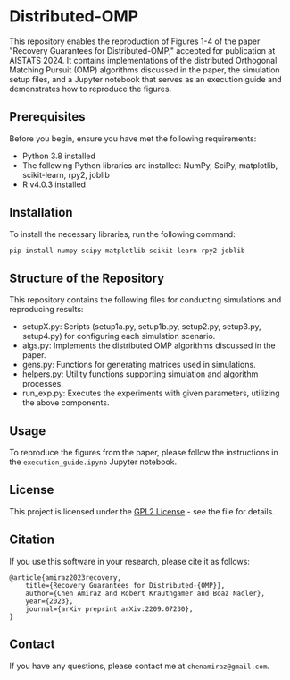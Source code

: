 # Distributed-OMP

This repository enables the reproduction of Figures 1-4 of the paper "Recovery Guarantees for Distributed-OMP," accepted for publication at AISTATS 2024. It contains implementations of the distributed Orthogonal Matching Pursuit (OMP) algorithms discussed in the paper, the simulation setup files, and a Jupyter notebook that serves as an execution guide and demonstrates how to reproduce the figures.

## Prerequisites

Before you begin, ensure you have met the following requirements:
- Python 3.8 installed
- The following Python libraries are installed: NumPy, SciPy, matplotlib, scikit-learn, rpy2, joblib
- R v4.0.3 installed

## Installation

To install the necessary libraries, run the following command:

```bash
pip install numpy scipy matplotlib scikit-learn rpy2 joblib
```


## Structure of the Repository
This repository contains the following files for conducting simulations and reproducing results:

- setupX.py: Scripts (setup1a.py, setup1b.py, setup2.py, setup3.py, setup4.py) for configuring each simulation scenario.
- algs.py: Implements the distributed OMP algorithms discussed in the paper.
- gens.py: Functions for generating matrices used in simulations.
- helpers.py: Utility functions supporting simulation and algorithm processes.
- run_exp.py: Executes the experiments with given parameters, utilizing the above components.

## Usage

To reproduce the figures from the paper, please follow the instructions in the `execution_guide.ipynb` Jupyter notebook.

## License

This project is licensed under the [GPL2 License](LICENSE.md) - see the file for details.

## Citation

If you use this software in your research, please cite it as follows:

```
@article{amiraz2023recovery,
	title={Recovery Guarantees for Distributed-{OMP}}, 
	author={Chen Amiraz and Robert Krauthgamer and Boaz Nadler},
	year={2023},
	journal={arXiv preprint arXiv:2209.07230},
}
```

## Contact

If you have any questions, please contact me at `chenamiraz@gmail.com`.
